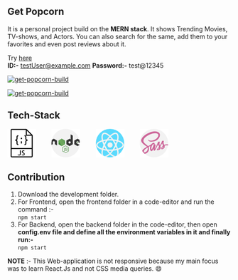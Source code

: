 ## Get Popcorn

It is a personal project build on the **MERN stack**. It shows Trending Movies, TV-shows, and Actors. You can also search for the same, add them to your favorites and even post reviews about it.

Try [here](https://get-popcorn.herokuapp.com/trending) <br/>
**ID:-** testUser@example.com
**Password:-** test@12345

[![get-popcorn-build](https://img.shields.io/badge/build-success-brightgreen)](https://get-popcorn.herokuapp.com/trending)

[![get-popcorn-build](https://img.shields.io/badge/API-Reference-blue)](https://developers.themoviedb.org/3/getting-started/introduction)

## Tech-Stack

![javascript](img/javascript.png) &nbsp; &nbsp; &nbsp; &nbsp; ![nodejs](img/nodejs.png) &nbsp; &nbsp; &nbsp; &nbsp; ![react](img/react.png) &nbsp; &nbsp; &nbsp; &nbsp; ![sass](img/sass.png)

## Contribution

1. Download the development folder.
2. For Frontend, open the frontend folder in a code-editor and run the command :- <br/> `npm start`
3. For Backend, open the backend folder in the code-editor, then open **config.env file and define all the environment variables in it and finally run:-** <br/> `npm start`

**NOTE** :- This Web-application is not responsive because my main focus was to learn React.Js and not CSS media queries. :smile:
